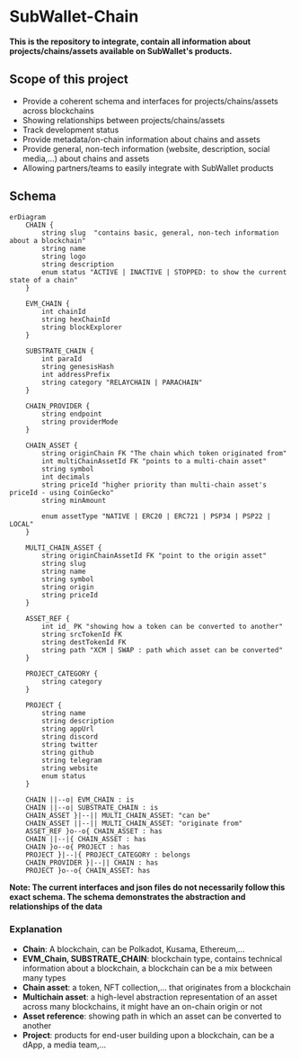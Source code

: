 # SubWallet-Chain
**This is the repository to integrate, contain all information about projects/chains/assets available on SubWallet's products.** <br>

## Scope of this project
- Provide a coherent schema and interfaces for projects/chains/assets across blockchains
- Showing relationships between projects/chains/assets
- Track development status
- Provide metadata/on-chain information about chains and assets
- Provide general, non-tech information (website, description, social media,...) about chains and assets
- Allowing partners/teams to easily integrate with SubWallet products

## Schema
```mermaid
erDiagram
    CHAIN {
        string slug  "contains basic, general, non-tech information about a blockchain"
        string name
        string logo
        string description
        enum status "ACTIVE | INACTIVE | STOPPED: to show the current state of a chain"
    }

    EVM_CHAIN {
        int chainId
        string hexChainId
        string blockExplorer
    }

    SUBSTRATE_CHAIN {
        int paraId
        string genesisHash
        int addressPrefix
        string category "RELAYCHAIN | PARACHAIN"
    }

    CHAIN_PROVIDER {
        string endpoint
        string providerMode
    }

    CHAIN_ASSET {
        string originChain FK "The chain which token originated from"
        int multiChainAssetId FK "points to a multi-chain asset"
        string symbol
        int decimals
        string priceId "higher priority than multi-chain asset's priceId - using CoinGecko"
        string minAmount

        enum assetType "NATIVE | ERC20 | ERC721 | PSP34 | PSP22 | LOCAL"
    }

    MULTI_CHAIN_ASSET {
        string originChainAssetId FK "point to the origin asset"
        string slug
        string name
        string symbol
        string origin
        string priceId
    }

    ASSET_REF {
        int id_ PK "showing how a token can be converted to another"
        string srcTokenId FK
        string destTokenId FK
        string path "XCM | SWAP : path which asset can be converted"
    }

    PROJECT_CATEGORY {
        string category
    }

    PROJECT {
        string name
        string description
        string appUrl
        string discord
        string twitter
        string github
        string telegram
        string website
        enum status
    }

    CHAIN ||--o| EVM_CHAIN : is
    CHAIN ||--o| SUBSTRATE_CHAIN : is
    CHAIN_ASSET }|--|| MULTI_CHAIN_ASSET: "can be"
    CHAIN_ASSET ||--|| MULTI_CHAIN_ASSET: "originate from"
    ASSET_REF }o--o{ CHAIN_ASSET : has
    CHAIN ||--|{ CHAIN_ASSET : has
    CHAIN }o--o{ PROJECT : has
    PROJECT }|--|{ PROJECT_CATEGORY : belongs
    CHAIN_PROVIDER }|--|| CHAIN : has
    PROJECT }o--o{ CHAIN_ASSET: has
```
**Note: The current interfaces and json files do not necessarily follow this exact schema. The schema demonstrates the abstraction and relationships of the data**

### Explanation
- **Chain**: A blockchain, can be Polkadot, Kusama, Ethereum,...
- **EVM_Chain, SUBSTRATE_CHAIN**: blockchain type, contains technical information about a blockchain, a blockchain can be a mix between many types
- **Chain asset**: a token, NFT collection,... that originates from a blockchain
- **Multichain asset**: a high-level abstraction representation of an asset across many blockchains, it might have an on-chain origin or not
- **Asset reference**: showing path in which an asset can be converted to another
- **Project**: products for end-user building upon a blockchain, can be a dApp, a media team,...
